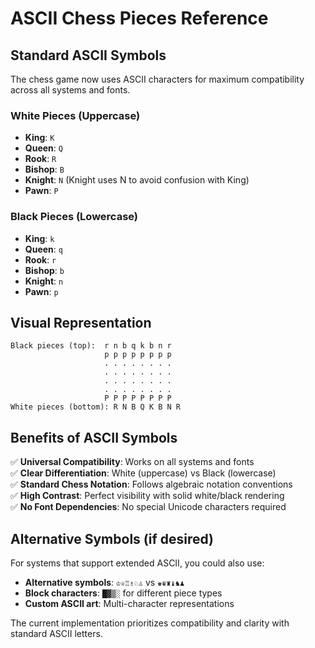 # ASCII Chess Pieces Reference

## Standard ASCII Symbols
The chess game now uses ASCII characters for maximum compatibility across all systems and fonts.

### White Pieces (Uppercase)
- **King**: `K`
- **Queen**: `Q` 
- **Rook**: `R`
- **Bishop**: `B`
- **Knight**: `N` (Knight uses N to avoid confusion with King)
- **Pawn**: `P`

### Black Pieces (Lowercase)
- **King**: `k`
- **Queen**: `q`
- **Rook**: `r` 
- **Bishop**: `b`
- **Knight**: `n`
- **Pawn**: `p`

## Visual Representation
```
Black pieces (top):  r n b q k b n r
                     p p p p p p p p
                     . . . . . . . .
                     . . . . . . . .
                     . . . . . . . .
                     . . . . . . . .
                     P P P P P P P P
White pieces (bottom): R N B Q K B N R
```

## Benefits of ASCII Symbols
✅ **Universal Compatibility**: Works on all systems and fonts  
✅ **Clear Differentiation**: White (uppercase) vs Black (lowercase)  
✅ **Standard Chess Notation**: Follows algebraic notation conventions  
✅ **High Contrast**: Perfect visibility with solid white/black rendering  
✅ **No Font Dependencies**: No special Unicode characters required  

## Alternative Symbols (if desired)
For systems that support extended ASCII, you could also use:
- **Alternative symbols**: `♔♕♖♗♘♙` vs `♚♛♜♝♞♟`
- **Block characters**: `█▓▒░` for different piece types
- **Custom ASCII art**: Multi-character representations

The current implementation prioritizes compatibility and clarity with standard ASCII letters.
